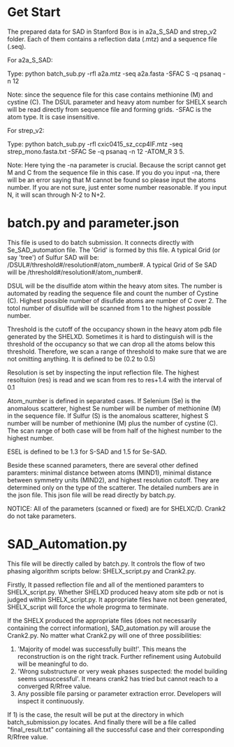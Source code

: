 # Get Start
The prepared data for SAD in Stanford Box is in a2a_S_SAD and strep_v2 folder. Each of them contains a reflection data (.mtz) and a sequence file (.seq). 

For a2a_S_SAD:

Type: python batch_sub.py -rfl a2a.mtz -seq a2a.fasta -SFAC S -q psanaq -n 12 

Note: since the sequence file for this case contains methionine (M) and cystine (C). The DSUL parameter and heavy atom number for SHELX search will be read directly from sequence file and forming grids. -SFAC is the atom type. It is case insensitive.

For strep_v2:

Type: python batch_sub.py -rfl cxic0415_sz_ccp4IF.mtz -seq strep_mono.fasta.txt -SFAC Se -q psanaq -n 12 -ATOM_R 3 5. 

Note: Here tying the -na parameter is crucial. Because the script cannot get M and C from the sequence file in this case. If you do you input -na, there will be an error saying that M cannot be found so please input the atoms number. If you are not sure, just enter some number reasonable. If you input N, it will scan through N-2 to N+2.

# batch.py and parameter.json

This file is used to do batch submission. It connects directly with Se_SAD_automation file. The 'Grid' is formed by this file.
A typical Grid (or say 'tree') of Sulfur SAD will be: /DSUL#/threshold#/resolution#/atom_number#. A typical Grid of Se SAD will be /threshold#/resolution#/atom_number#. 

DSUL will be the disulfide atom within the heavy atom sites. The number is automated by reading the sequence file and count the number of Cystine (C). Highest possible number of disufide atoms are number of C over 2. The totol number of disulfide will be scanned from 1 to the highest possible number. 

Threshold is the cutoff of the occupancy shown in the heavy atom pdb file generated by the SHELXD. Sometimes it is hard to distinguish will is the threshold of the occupancy so that we can drop all the atoms below this threshold. Therefore, we scan a range of threshold to make sure that we are not omitting anything. It is defined to be (0.2 to 0.5)

Resolution is set by inspecting the input reflection file. The highest resoltuion (res) is read and we scan from res to res+1.4 with the interval of 0.1

Atom_number is defined in separated cases. If Selenium (Se) is the anomalous scatterer, highest Se number will be number of methionine (M) in the sequence file. If Sulfur (S) is the anomalous scatterer, highest S number will be number of methionine (M) plus the number of cystine (C). The scan range of both case will be from half of the highest number to the highest number.

ESEL is defined to be 1.3 for S-SAD and 1.5 for Se-SAD.

Beside these scanned parameters, there are several other defined paramters: minimal distance between atoms (MIND1), minimal distance between symmetry units (MIND2), and highest resolution cutoff. They are determined only on the type of the scatterer. The detailed numbers are in the json file. This json file will be read directly by batch.py.
 
NOTICE: All of the parameters (scanned or fixed) are for SHELXC/D. Crank2 do not take parameters.

# SAD_Automation.py

This file will be directly called by batch.py. It controls the flow of two phasing algorithm scripts below: SHELX_script.py and Crank2.py. 

Firstly, It passed reflection file and all of the mentioned paramters to SHELX_script.py. Whether SHELXD produced heavy atom site pdb or not is judged within SHELX_script.py. It appropriate files have not been generated, SHELX_script will force the whole progrma to terminate.

If the SHELX produced the appropriate files (does not necessarily containing the correct information), SAD_automation.py will arouse the Crank2.py. No matter what Crank2.py will one of three possibilities:
1) 'Majority of model was successfully built!'. This means the reconstruction is on the right track. Further refinement using Autobuild will be meaningful to do.
2) 'Wrong substructure or very weak phases suspected: the model building seems unsuccessful'. It means crank2 has tried but cannot reach to a converged R/Rfree value. 
3) Any possible file parsing or parameter extraction error. Developers will inspect it continuously.

If 1) is the case, the result will be put at the directory in which batch_submission.py locates. And finally there will be a file called "final_result.txt" containing all the successful case and their corresponding R/Rfree value.
